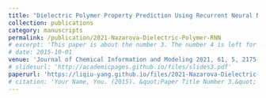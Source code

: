 ```yaml
---
title: "Dielectric Polymer Property Prediction Using Recurrent Neural Networks with Optimizations"
collection: publications
category: manuscripts
permalink: /publication/2021-Nazarova-Dielectric-Polymer-RNN
# excerpt: 'This paper is about the number 3. The number 4 is left for future work.'
# date: 2015-10-01
venue: 'Journal of Chemical Information and Modeling 2021, 61, 5, 2175-2186.'
# slidesurl: 'http://academicpages.github.io/files/slides3.pdf'
paperurl: 'https://liqiu-yang.github.io/files/2021-Nazarova-Dielectric-Polymer-RNN.pdf'
# citation: 'Your Name, You. (2015). &quot;Paper Title Number 3.&quot; <i>Journal 1</i>. 1(3).'
---
```

